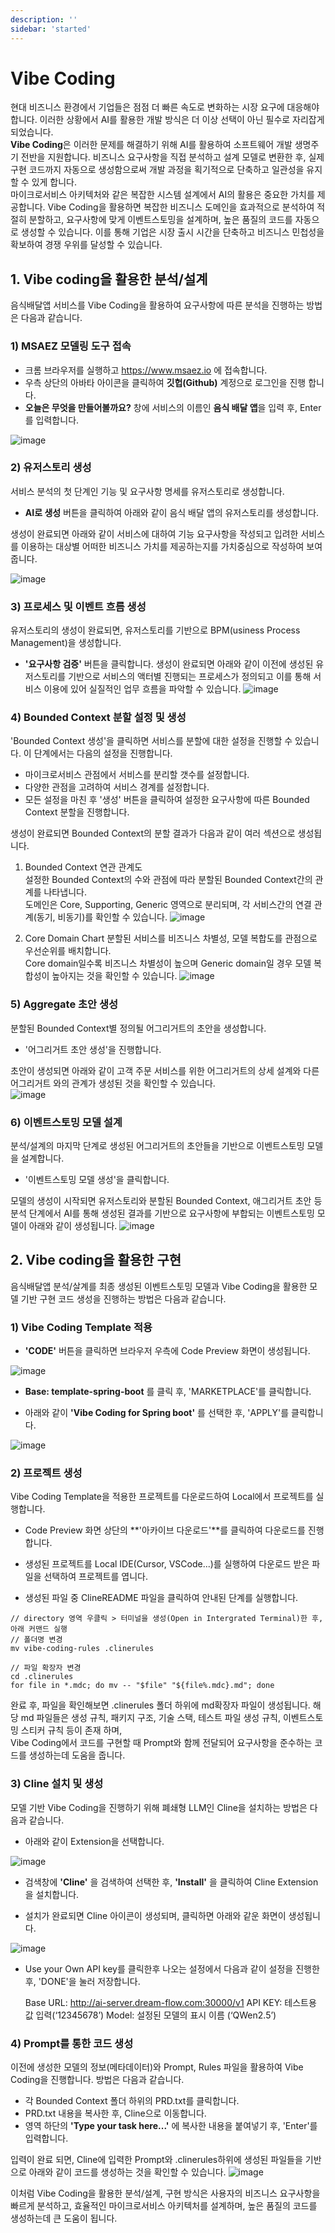 ```yaml
---
description: ''
sidebar: 'started'
---
```

# Vibe Coding

현대 비즈니스 환경에서 기업들은 점점 더 빠른 속도로 변화하는 시장 요구에 대응해야 합니다. 이러한 상황에서 AI를 활용한 개발 방식은 더 이상 선택이 아닌 필수로 자리잡게 되었습니다.<br>
**Vibe Coding**은 이러한 문제를 해결하기 위해 AI를 활용하여 소프트웨어 개발 생명주기 전반을 지원합니다. 비즈니스 요구사항을 직접 분석하고 설계 모델로 변환한 후, 실제 구현 코드까지 자동으로 생성함으로써 개발 과정을 획기적으로 단축하고 일관성을 유지할 수 있게 합니다.<br>
마이크로서비스 아키텍처와 같은 복잡한 시스템 설계에서 AI의 활용은 중요한 가치를 제공합니다. Vibe Coding을 활용하면 복잡한 비즈니스 도메인을 효과적으로 분석하여 적절히 분할하고, 요구사항에 맞게 이벤트스토밍을 설계하며, 높은 품질의 코드를 자동으로 생성할 수 있습니다. 이를 통해 기업은 시장 출시 시간을 단축하고 비즈니스 민첩성을 확보하여 경쟁 우위를 달성할 수 있습니다.<br>

## 1. Vibe coding을 활용한 분석/설계
음식배달앱 서비스를 Vibe Coding을 활용하여 요구사항에 따른 분석을 진행하는 방법은 다음과 같습니다.

### 1) MSAEZ 모델링 도구 접속
- 크롬 브라우저를 실행하고 https://www.msaez.io 에 접속합니다.
- 우측 상단의 아바타 아이콘을 클릭하여 **깃헙(Github)** 계정으로 로그인을 진행 합니다.
- **오늘은 무엇을 만들어볼까요?** 창에 서비스의 이름인 **음식 배달 앱**을 입력 후, Enter를 입력합니다.

![image](../../src/img/vibe-coding/1.msaez-ai-분석.png)

### 2) 유저스토리 생성
서비스 분석의 첫 단계인 기능 및 요구사항 명세를 유저스토리로 생성합니다.
- **AI로 생성** 버튼을 클릭하여 아래와 같이 음식 배달 앱의 유저스토리를 생성합니다.

생성이 완료되면 아래와 같이 서비스에 대하여 기능 요구사항을 작성되고 입려한 서비스를 이용하는 대상별 어떠한 비즈니스 가치를 제공하는지를 가치중심으로 작성하여 보여줍니다.

![image](../../src/img/vibe-coding/2.user-story.png)

### 3) 프로세스 및 이벤트 흐름 생성
유저스토리의 생성이 완료되면, 유저스토리를 기반으로 BPM(usiness Process Management)을 생성합니다.
- **'요구사항 검증'** 버튼을 클릭합니다.
생성이 완료되면 아래와 같이 이전에 생성된 유저스토리를 기반으로 서비스의 액터별 진행되는 프로세스가 정의되고 이를 통해 서비스 이용에 있어 실질적인 업무 흐름을 파악할 수 있습니다.
![image](../../src/img/vibe-coding/3.bpm.png)

### 4) Bounded Context 분할 설정 및 생성
'Bounded Context 생성'을 클릭하면 서비스를 분할에 대한 설정을 진행할 수 있습니다. 이 단계에서는 다음의 설정을 진행합니다.
- 마이크로서비스 관점에서 서비스를 분리할 갯수를 설정합니다.
- 다양한 관점을 고려하여 서비스 경계를 설정합니다.
- 모든 설정을 마친 후 '생성' 버튼을 클릭하여 설정한 요구사항에 따른 Bounded Context 분할을 진행합니다.

생성이 완료되면 Bounded Context의 분할 결과가 다음과 같이 여러 섹션으로 생성됩니다.

1. Bounded Context 연관 관계도 <br>
    설정한 Bounded Context의 수와 관점에 따라 분할된 Bounded Context간의 관계를 나타냅니다. <br>
    도메인은 Core, Supporting, Generic 영역으로 분리되며, 각 서비스간의 연결 관계(동기, 비동기)를 확인할 수 있습니다.
![image](../../src/img/vibe-coding/4.bc연관-관계도.png)

2. Core Domain Chart
    분할된 서비스를 비즈니스 차별성, 모델 복합도를 관점으로 우선순위를 배치합니다. <br>
    Core domain일수록 비즈니스 차별성이 높으며 Generic domain일 경우 모델 복합성이 높아지는 것을 확인할 수 있습니다.
![image](../../src/img/vibe-coding/5.코어-도메인-차트.png)

### 5) Aggregate 초안 생성
분할된 Bounded Context별 정의될 어그리거트의 초안을 생성합니다. 
- '어그리거트 초안 생성'을 진행합니다. <br>

초안이 생성되면 아래와 같이 고객 주문 서비스를 위한 어그리거트의 상세 설계와 다른 어그리거트 와의 관계가 생성된 것을 확인할 수 있습니다.<br>
![image](../../src/img/vibe-coding/6.어그리거트초안.png)

### 6) 이벤트스토밍 모델 설계
분석/설계의 마지막 단계로 생성된 어그리거트의 초안들을 기반으로 이벤트스토밍 모델을 설계합니다.
- '이벤트스토밍 모델 생성'을 클릭합니다. <br>

모델의 생성이 시작되면 유저스토리와 분할된 Bounded Context, 애그리거트 초안 등 분석 단계에서 AI를 통해 생성된 결과를 기반으로 요구사항에 부합되는 이벤트스토밍 모델이 아래와 같이 생성됩니다.
![image](../../src/img/vibe-coding/7.이벤트스토밍.png)

## 2. Vibe coding을 활용한 구현
음식배달앱 분석/살계를 최종 생성된 이벤트스토밍 모델과 Vibe Coding을 활용한 모델 기반 구현 코드 생성을 진행하는 방법은 다음과 같습니다.

### 1) Vibe Coding Template 적용
- **'CODE'** 버튼을 클릭하면 브라우저 우측에 Code Preview 화면이 생성됩니다.

![image](../../src/img/vibe-coding/9.code-preview.png)
- **Base: template-spring-boot** 를 클릭 후, 'MARKETPLACE'를 클릭합니다.

- 아래와 같이  **'Vibe Coding for Spring boot'** 를 선택한 후, 'APPLY'를 클릭합니다.

![image](../../src/img/vibe-coding/8.마켓플레이스.png)

### 2) 프로젝트 생성
Vibe Coding Template을 적용한 프로젝트를 다운로드하여 Local에서 프로젝트를 실행합니다.

- Code Preview 화면 상단의 **'아카이브 다운로드'**를 클릭하여 다운로드를 진행합니다.

- 생성된 프로젝트를 Local IDE(Cursor, VSCode...)를 실행하여 다운로드 받은 파일을 선택하여 프로젝트를 엽니다.

- 생성된 파일 중 ClineREADME 파일을 클릭하여 안내된 단계를 실행합니다.

```
// directory 영역 우클릭 > 터미널을 생성(Open in Intergrated Terminal)한 후, 아래 커맨드 실행
// 폴더명 변경
mv vibe-coding-rules .clinerules

// 파일 확장자 변경
cd .clinerules
for file in *.mdc; do mv -- "$file" "${file%.mdc}.md"; done
```
완료 후, 파일을 확인해보면 .clinerules 폴더 하위에 md확장자 파일이 생성됩니다.
해당 md 파일들은 생성 규칙, 패키지 구조, 기술 스택, 테스트 파일 생성 규칙, 이벤트스토밍 스티커 규칙 등이 존재 하며, <br>
Vibe Coding에서 코드를 구현할 때 Prompt와 함께 전달되어 요구사항을 준수하는 코드를 생성하는데 도움을 줍니다.

### 3) Cline 설치 및 생성
모델 기반 Vibe Coding을 진행하기 위해 폐쇄형 LLM인 Cline을 설치하는 방법은 다음과 같습니다.

- 아래와 같이 Extension을 선택합니다.

![image](../../src/img/vibe-coding/10.Extension설정.png)

- 검색창에 **'Cline'** 을 검색하여 선택한 후, **'Install'** 을 클릭하여 Cline Extension을 설치합니다.

- 설치가 완료되면 Cline 아이콘이 생성되며, 클릭하면 아래와 같운 화면이 생성됩니다.

![image](../../src/img/vibe-coding/11.Cline.png)

- Use your Own API key를 클릭한후 나오는 설정에서 다음과 같이 설정을 진행한 후, 'DONE'을 눌러 저장합니다.

    Base URL: http://ai-server.dream-flow.com:30000/v1
    API KEY: 테스트용 값 입력(‘12345678’)
    Model: 설정된 모델의 표시 이름 (‘QWen2.5’)

### 4) Prompt를 통한 코드 생성
이전에 생성한 모델의 정보(메타데이터)와 Prompt, Rules 파일을 활용하여 Vibe Coding을 진행합니다. 방법은 다음과 같습니다.

- 각 Bounded Context 폴더 하위의 PRD.txt를 클릭합니다.
- PRD.txt 내용을 복사한 후, Cline으로 이동합니다.
- 영역 하단의 **'Type your task here...'** 에 복사한 내용을 붙여넣기 후, 'Enter'를 입력합니다.

입력이 완료 되면, Cline에 입력한 Prompt와 .clinerules하위에 생성된 파일들을 기반으로 아래와 같이 코드를 생성하는 것을 확인할 수 있습니다.
![image](../../src/img/vibe-coding/12.코드생성.png)

이처럼 Vibe Coding을 활용한 분석/설계, 구현 방식은 사용자의 비즈니스 요구사항을 빠르게 분석하고, 효율적인 마이크로서비스 아키텍처를 설계하며, 높은 품질의 코드를 생성하는데 큰 도움이 됩니다. <br>

